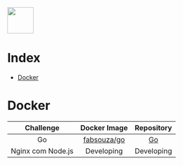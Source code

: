 <img src="https://fullcycle.com.br/wp-content/themes/fullcycle/assets/images/fullcycle-logo.svg" height="60">

# Index
- [Docker](#docker)

# Docker

Challenge | Docker Image | Repository
:--: | :--: | :--: 
Go | [fabsouza/go](https://hub.docker.com/r/fabsouza/go) | [Go](https://github.com/fabiopsouza/full-cycle/tree/main/go)
Nginx com Node.js | Developing | Developing
